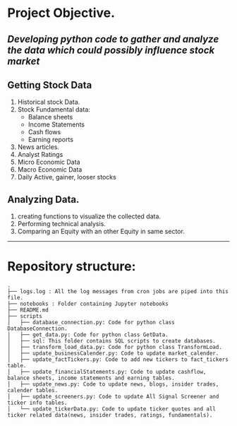 # Project Objective.

*Developing python code to gather and analyze the data which could possibly influence stock market*
---


## Getting Stock Data

1. Historical stock Data.
2. Stock Fundamental data:
    - Balance sheets
    - Income Statements
    - Cash flows
    - Earning reports
3. News articles.
4. Analyst Ratings
5. Micro Economic Data
6. Macro Economic Data
7. Daily Active, gainer, looser stocks

## Analyzing Data.
1. creating functions to visualize the collected data.
2. Performing technical analysis.
3. Comparing an Equity with an other Equity in same sector.

---
# Repository structure:
```
.
├── logs.log : All the log messages from cron jobs are piped into this file.
├── notebooks : Folder containing Jupyter notebooks
├── README.md
├── scripts
│   ├── database_connection.py: Code for python class DatabaseConnection.
│   ├── get_data.py: Code for python class GetData.
│   ├── sql: This folder contains SQL scripts to create databases.
│   ├── transform_load_data.py: Code for python class TransformLoad.
│   ├── update_businessCalender.py: Code to update market_calender.
│   ├── update_factTickers.py: Code to add new tickers to fact_tickers table.
│   ├── update_financialStatements.py: Code to update cashflow, balance sheets, income statements and earning tables.
│   ├── update_news.py: Code to update news, blogs, insider trades, calender tables.
│   ├── update_screeners.py: Code to update All Signal Screener and ticker info tables.
│   └── update_tickerData.py: Code to update ticker quotes and all ticker related data(news, insider trades, ratings, fundamentals).
```
